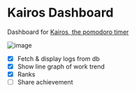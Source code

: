 # Kairos Dashboard

Dashboard for [Kairos, the pomodoro timer](https://github.com/MihirGrand/Kairos)

![image](https://github.com/user-attachments/assets/946566f8-bbdf-49a9-a5b3-168870df0e59)

- [x] Fetch & display logs from db
- [x] Show line graph of work trend
- [x] Ranks
- [ ] Share achievement
